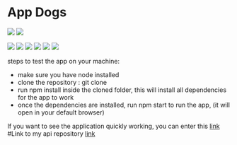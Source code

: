 # App Dogs

![](https://dsm01pap002files.storage.live.com/y4mTjj1EH6cxwCOi0ctDHvTJgEvuIdBvqcz2RqiZqTqJdG8apQkKARDO-vYvQK_KdUu7pDHoX43cPPvQKG-_Ts-gZ5MwVdceimuCnwnSWhhF0Ze7mQQdf1fQa1irdp0EaB7aDP_Phrm_E_d-kKHMMd3__H7gCcwf_lNCLVvRC3nBdA955VLsqlzPMvptwf2TZKb?width=256&height=127&cropmode=none)
![](https://dsm01pap002files.storage.live.com/y4mxw4fjjMQbH77lOLjDuRR4hWS-vdz0ItflC5dYspU6ilP6lfAuN3pqJFPTnYllR0ySzij3fw04LiJCj9K7lNH8RFtOzPSdUjavQrHK56ODZhX0xA7IDYOPNvWtqFgNZ9i24apOWxpjrAKPlwpAQCp_MpuwA2csPzkquuQUKjaiVqlFVEVTbSR6HXduJFu_u-f?width=256&height=130&cropmode=none)

![](https://dsm01pap002files.storage.live.com/y4mggxpfoAzResAWRHwY5V1EkD7vBfgldKKqaA5UdTD9uOqNg1MU98apDiyOuGMJ5E78pXuLkrDNbcYCOJpfkicFXMfngwZpwwSdxjTfcdRlpkiABiDel17k72gzkGeSsM4wnM4aBDRAFkenSxwJLrZosSTxZh95G_2KHO4JiSizv30BZzb3quT5hBunMl1JqPA?width=256&height=130&cropmode=none)
![](https://dsm01pap002files.storage.live.com/y4mEaZ4NtfZHLu6DWmrWKigZ3V9jmwCXQTK0oHYP88CO5BtGlVRxVuq8imzHEk151Wq6zndqksWKUlQcyuO3oRzdOfnw8pDFq3ecreM7CbcicDz_2wIc_9-I4lT7FB_TCHLkzLgPsjATSJUucGmK-2T_rgpcEAUg8BSHubcU-uiUBp4P-lOu7Jm0QliP2KSh_zk?width=256&height=127&cropmode=none)
![](https://dsm01pap002files.storage.live.com/y4mLJpx1uyni34RjLEkrFDCu1sL-226XRD16T-CTeRojOfi6_1aSFz2OJ2UucpZHe7lXO_2m7M8-3HGphv-bTVMKq0JuCjOS7dUBnDX6Wgn5Pl-g2iBXR41w89J56mLaSlz0GbDr-4NhKZTHAvP7e8X8377dseHTu5vuCcwdB8IGYpJbb6L2NqLxGKqVwHQUcTR?width=256&height=144&cropmode=none)
![](https://dsm01pap002files.storage.live.com/y4mQCFMH_74YINYK6qd0bF9K7aCdiVVXOwfxmmd_MmLYChEPOYPjrEIJJ_3jc6uEbJSPFEDWMSnTsfM3-E5T1XPYocf9GHS_vFahGfAfER47hPs5TbYb_riWZf-IflAR8X3Hv9URDZUw68r8GWChD4BphU6TE--QOViWZW_TavW5jDhE4QOjIyan9Da0i_tEZ7N?width=660&height=543&cropmode=none)
![](https://dsm01pap002files.storage.live.com/y4mjjgoMvmyz2FKT05DY7xpGCyuRKgwHyapWdmKft3QAU70jroNqn0LNnDsXR51-MR3MiM5BRCWhJA4MDsn8Lmkj9tDSxzTeYjwZalP_SYtnFZNeKp7JzXl8z5P1DbSWk3LhtXAVR3_3rMed5lshyIULsuVlXUcG0zfEVXRyqLGbjZzteDX-19ISPWsqbdUYRud?width=256&height=131&cropmode=none)
![](https://dsm01pap002files.storage.live.com/y4m3e0QJePlCVmgkQ1Db2xQGEiYaQAPAVxjxiPiBcYX5FCQrIbTPvm5XUAQpe_P6z42hFbrDFxQv8lSwzJ9pHztefwd0ivXgVlNeiriF_dxs-WiXHR44sbNxvSJzoEDq1_awcMo-FLXbkwQTaM7euPhfVpbCn3mEEmNrYgPJhj8gmf4JH1-z9aRMvTQgNmfDkIk?width=256&height=130&cropmode=none)



steps to test the app on your machine:
* make sure you have node installed
* clone the repository : git clone <copied repository link>
* run npm install inside the cloned folder, this will install all dependencies for the app to work
* once the dependencies are installed, run npm start to run the app, (it will open in your default browser)
  
If you want to see the application quickly working, you can enter this [link](https://dogs-app-client.vercel.app/)
#Link to my api repository  [link](https://github.com/KevinSDJ/api-dogs)
